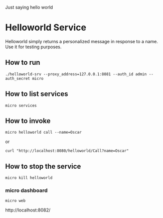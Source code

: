 Just saying hello world

# Helloworld Service

Helloworld simply returns a personalized message in response to a name. Use it for testing purposes.

## How to run
```shell
./helloworld-srv --proxy_address=127.0.0.1:8081 --auth_id admin --auth_secret micro
```

## How to list services
```shell
micro services
```

## How to invoke
```shell
micro helloworld call --name=Oscar 
```
 or
 ```shell
curl "http://localhost:8080/helloworld/Call?name=Oscar"
```

## How to stop the service
```shell
micro kill helloworld
```

### micro dashboard
```shell
micro web
```

http://localhost:8082/